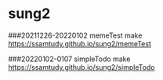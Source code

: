 # sung2

###20211226-20220102 memeTest make
https://ssamtudy.github.io/sung2/memeTest

###20220102-0107 simpleTodo make
https://ssamtudy.github.io/sung2/simpleTodo
